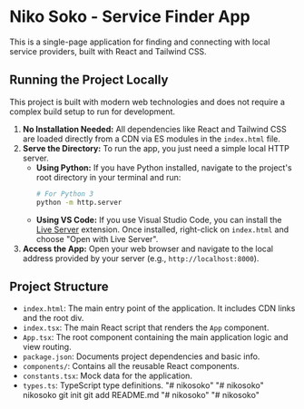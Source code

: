 # Niko Soko - Service Finder App

This is a single-page application for finding and connecting with local service providers, built with React and Tailwind CSS.

## Running the Project Locally

This project is built with modern web technologies and does not require a complex build setup to run for development.

1.  **No Installation Needed:** All dependencies like React and Tailwind CSS are loaded directly from a CDN via ES modules in the `index.html` file.
2.  **Serve the Directory:** To run the app, you just need a simple local HTTP server.
    *   **Using Python:** If you have Python installed, navigate to the project's root directory in your terminal and run:
        ```sh
        # For Python 3
        python -m http.server
        ```
    *   **Using VS Code:** If you use Visual Studio Code, you can install the [Live Server](https://marketplace.visualstudio.com/items?itemName=ritwickdey.LiveServer) extension. Once installed, right-click on `index.html` and choose "Open with Live Server".
3.  **Access the App:** Open your web browser and navigate to the local address provided by your server (e.g., `http://localhost:8000`).

## Project Structure

-   `index.html`: The main entry point of the application. It includes CDN links and the root div.
-   `index.tsx`: The main React script that renders the `App` component.
-   `App.tsx`: The root component containing the main application logic and view routing.
-   `package.json`: Documents project dependencies and basic info.
-   `components/`: Contains all the reusable React components.
-   `constants.tsx`: Mock data for the application.
-   `types.ts`: TypeScript type definitions.
"# nikosoko" 
"# nikosoko" 
nikosoko git init git add README.md
"# nikosoko" 
"# nikosoko" 
